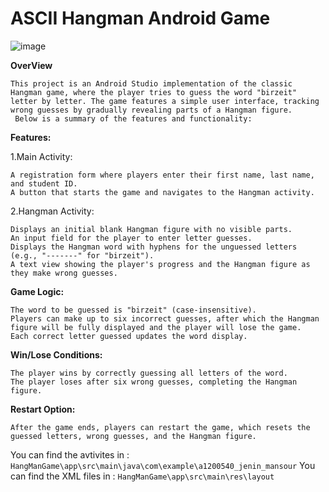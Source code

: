 # ASCII Hangman Android Game

![image](https://github.com/user-attachments/assets/9e52d2f5-08ef-4041-a3c0-b9d736e068cf)

**OverView**
```
This project is an Android Studio implementation of the classic Hangman game, where the player tries to guess the word "birzeit"
letter by letter. The game features a simple user interface, tracking wrong guesses by gradually revealing parts of a Hangman figure.
 Below is a summary of the features and functionality:
```

**Features:**

1.Main Activity:
```
A registration form where players enter their first name, last name, and student ID.
A button that starts the game and navigates to the Hangman activity.
```
2.Hangman Activity:
```
Displays an initial blank Hangman figure with no visible parts.
An input field for the player to enter letter guesses.
Displays the Hangman word with hyphens for the unguessed letters (e.g., "-------" for "birzeit").
A text view showing the player's progress and the Hangman figure as they make wrong guesses.
```
**Game Logic:**
```
The word to be guessed is "birzeit" (case-insensitive).
Players can make up to six incorrect guesses, after which the Hangman figure will be fully displayed and the player will lose the game.
Each correct letter guessed updates the word display.
```

**Win/Lose Conditions:**
```
The player wins by correctly guessing all letters of the word.
The player loses after six wrong guesses, completing the Hangman figure.
```
**Restart Option:**
```
After the game ends, players can restart the game, which resets the guessed letters, wrong guesses, and the Hangman figure.
```


You can find the avtivites in : ```HangManGame\app\src\main\java\com\example\a1200540_jenin_mansour```
You can find the XML files in : ```HangManGame\app\src\main\res\layout```


